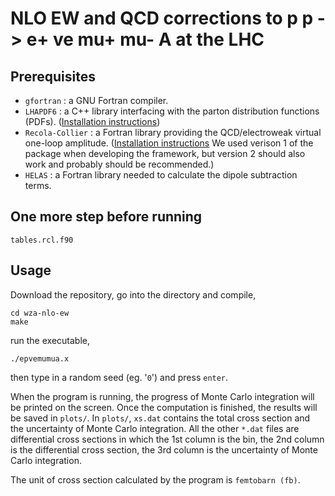 # NLO EW and QCD corrections to p p -> e+ ve mu+ mu- A at the LHC


## Prerequisites

* ```gfortran``` : a GNU Fortran compiler.
* ```LHAPDF6``` : a C++ library interfacing with the parton distribution functions (PDFs). ([Installation instructions](https://lhapdf.hepforge.org/))
* ```Recola-Collier``` : a Fortran library providing the QCD/electroweak virtual one-loop amplitude. ([Installation instructions](https://recola.gitlab.io/recola2/installation.html) We used verison 1 of the package when developing the framework, but version 2 should also work and probably should be recommended.)
* ```HELAS``` : a Fortran library needed to calculate the dipole subtraction terms.

## One more step before running

```tables.rcl.f90```

## Usage

Download the repository, go into the directory and compile,

```
cd wza-nlo-ew
make
```

run the executable,
```
./epvemumua.x
```
then type in a random seed (eg. '```0```') and press ```enter```. 

When the program is running, the progress of Monte Carlo integration will be printed on the screen. Once the computation is finished, the results will be saved in ```plots/```. In ```plots/```, ```xs.dat``` contains the total cross section and the uncertainty of Monte Carlo integration. All the other ```*.dat``` files are differential cross sections in which the 1st column is the bin, the 2nd column is the differential cross section, the 3rd column is the uncertainty of Monte Carlo integration. 

The unit of cross section calculated by the program is ```femtobarn (fb)```.
